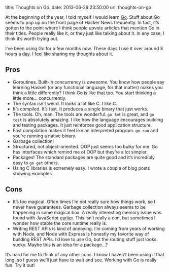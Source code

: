 title: Thoughts on Go.
date: 2013-06-29 23:50:00
url: thoughts-on-go

At the beginning of the year, I told myself I would learn [Go][]. Stuff
about Go seems to pop up on the front page of Hacker News frequently. In
fact, it’s gotten to the point where I think people upvote articles that
mention Go in their titles. People really like it, or they just like
talking about it. In any case, I think it’s worth trying out.

</p>

I’ve been using Go for a few months now. These days I use it over around
8 hours a day. I feel like sharing my thoughts about it.

</p>

Pros
----

</p>

-   Goroutines. Built-in concurrency is *awesome.* You know how people
    say learning Haskell (or any functional language, for that matter)
    makes you think a little differently? I think Go is like that too.
    You start thinking a little more… concurrently.
-   The syntax isn’t weird. It looks a lot like C. I like C.
-   It’s compiled. It’s fast. It produces a single binary that just
    works.
-   The tools. Oh, man. The tools are wonderful. `go fmt` is great, and
    `go test` is absolutely amazing. I like how the language encourages
    building and testing packages. It just reinforces good application
    structure.
-   Fast compilation makes it feel like an interpreted program. `go run`
    and you’re running a native binary.
-   Garbage collection!
-   Structured, not object-oriented. OOP just seems too bulky for me. Go
    has interfaces which remind me of OOP but they’re a lot simpler.
-   Packages! The standard packages are quite good and it’s incredibly
    easy to `go get` others.
-   Using C libraries is extremely easy. I wrote a couple of blog posts
    showing examples.

Cons
----

</p>

-   It’s too magical. Often times I’m not really sure how things work,
    so I never have guarantees. Garbage collection always seems to be
    happening in some magical box. A really interesting memory issue was
    found with JavaScript [earlier][]. This isn’t really a con, but
    sometimes I wonder how stable the core runtime really is.
-   Writing REST APIs is kind of annoying. I’m coming from years of
    working with Node, and Node with Express is honestly my favorite way
    of building REST APIs. I’d love to use Go, but the routing stuff
    just looks sucky. Maybe this is an idea for a package…?

It’s hard for me to think of any other cons. I know I haven’t been using
it that long, so I guess we’ll just have to wait and see. Working with
Go is really fun. Try it out!

</p>

  [Go]: http://golang.org/
  [earlier]: http://point.davidglasser.net/2013/06/27/surprising-javascript-memory-leak.html

